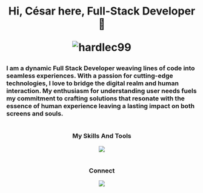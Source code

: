<h1 align="center">Hi, César here, Full-Stack Developer👋 <p align="center"> <img src="https://komarev.com/ghpvc/?username=hardlec99&label=Profile%20Views&color=0e75b6&style=flat" alt="hardlec99" /></p></h1>


### I am a dynamic Full Stack Developer weaving lines of code into seamless experiences. With a passion for cutting-edge technologies, I love to bridge the digital realm and human interaction. My enthusiasm for understanding user needs fuels my commitment to crafting solutions that resonate with the essence of human experience leaving a lasting impact on both screens and souls.

<h1></h1>



<h3 align="center">My Skills And Tools</h3>
<p align="center">
  <a href="#" target="_blank">
    <img src="https://skillicons.dev/icons?i=git,kubernetes,docker,bootstrap,cloudflare,css,discord,express,figma,html,js,linux,mongodb,mysql,nextjs,nginx,nodejs,postgres,react,redux,sass,supabase,tailwind,ts" />
  </a>
</p>


<h1></h1>

<h3 align="center">Connect</h3>

<p align="center">
  <a href="HTTP://www.google.com" target="_blank">
    <img src="https://skillicons.dev/icons?i=linkedin" />
  </a>
</p>

<!---
hardlec99/hardlec99 is a ✨ special ✨ repository because its `README.md` (this file) appears on your GitHub profile.
You can click the Preview link to take a look at your changes.
--->
